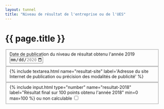 ```yaml
---
layout: tunnel
title: "Niveau de résultat de l'entreprise ou de l'UES"
---
```


<h1>{{ page.title }}</h1>

<fieldset>
  <div class=row>
    <label for="field-resultat-publication">Date de publication du niveau de résultat obtenu l'année 2019</label>
    <input id="field-resultat-publication" type=date name="resultat-publication" min="2020-01-01" max="2020-12-31">
  </div>
</fieldset>

<fieldset>
  <div class=row>{% include textarea.html name="resultat-site" label='Adresse du site Internet de publication ou précision des modalités de publicité' %}</div>
</fieldset>

<fieldset>
  <div class=row>{% include input.html type="number" name="resultat-2018" label="Résultat final sur 100 points obtenu l'année 2018" min=0 max=100 %}
    <label for="resultat-2018-non-calculable">ou non calculable</label>
    <input type=checkbox name="resultat-2018-non-calculable" />
  </div>
</fieldset>
